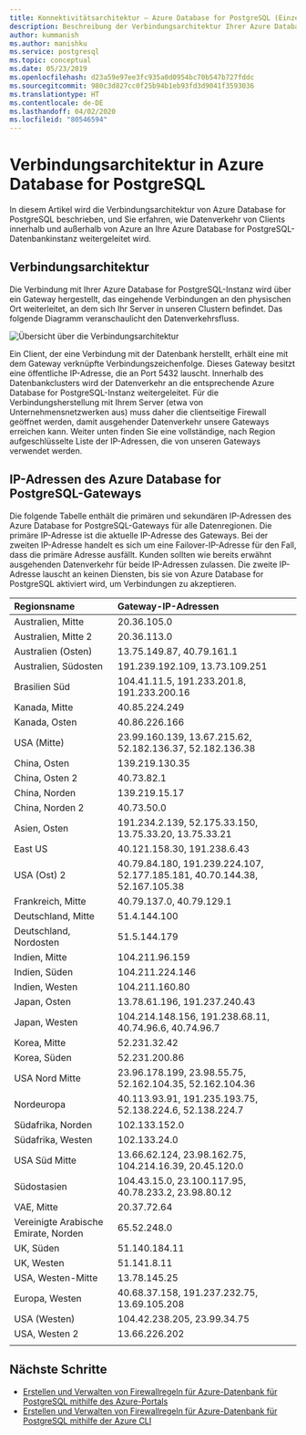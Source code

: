 ```yaml
---
title: Konnektivitätsarchitektur – Azure Database for PostgreSQL (Einzelserver)
description: Beschreibung der Verbindungsarchitektur Ihrer Azure Database for PostgreSQL-Instanz (Einzelserver).
author: kummanish
ms.author: manishku
ms.service: postgresql
ms.topic: conceptual
ms.date: 05/23/2019
ms.openlocfilehash: d23a59e97ee3fc935a0d0954bc70b547b727fddc
ms.sourcegitcommit: 980c3d827cc0f25b94b1eb93fd3d9041f3593036
ms.translationtype: HT
ms.contentlocale: de-DE
ms.lasthandoff: 04/02/2020
ms.locfileid: "80546594"
---
```

# <a name="connectivity-architecture-in-azure-database-for-postgresql"></a>Verbindungsarchitektur in Azure Database for PostgreSQL
In diesem Artikel wird die Verbindungsarchitektur von Azure Database for PostgreSQL beschrieben, und Sie erfahren, wie Datenverkehr von Clients innerhalb und außerhalb von Azure an Ihre Azure Database for PostgreSQL-Datenbankinstanz weitergeleitet wird.

## <a name="connectivity-architecture"></a>Verbindungsarchitektur
Die Verbindung mit Ihrer Azure Database for PostgreSQL-Instanz wird über ein Gateway hergestellt, das eingehende Verbindungen an den physischen Ort weiterleitet, an dem sich Ihr Server in unseren Clustern befindet. Das folgende Diagramm veranschaulicht den Datenverkehrsfluss.

![Übersicht über die Verbindungsarchitektur](./media/concepts-connectivity-architecture/connectivity-architecture-overview-proxy.png)

Ein Client, der eine Verbindung mit der Datenbank herstellt, erhält eine mit dem Gateway verknüpfte Verbindungszeichenfolge. Dieses Gateway besitzt eine öffentliche IP-Adresse, die an Port 5432 lauscht. Innerhalb des Datenbankclusters wird der Datenverkehr an die entsprechende Azure Database for PostgreSQL-Instanz weitergeleitet. Für die Verbindungsherstellung mit Ihrem Server (etwa von Unternehmensnetzwerken aus) muss daher die clientseitige Firewall geöffnet werden, damit ausgehender Datenverkehr unsere Gateways erreichen kann. Weiter unten finden Sie eine vollständige, nach Region aufgeschlüsselte Liste der IP-Adressen, die von unseren Gateways verwendet werden.

## <a name="azure-database-for-postgresql-gateway-ip-addresses"></a>IP-Adressen des Azure Database for PostgreSQL-Gateways
Die folgende Tabelle enthält die primären und sekundären IP-Adressen des Azure Database for PostgreSQL-Gateways für alle Datenregionen. Die primäre IP-Adresse ist die aktuelle IP-Adresse des Gateways. Bei der zweiten IP-Adresse handelt es sich um eine Failover-IP-Adresse für den Fall, dass die primäre Adresse ausfällt. Kunden sollten wie bereits erwähnt ausgehenden Datenverkehr für beide IP-Adressen zulassen. Die zweite IP-Adresse lauscht an keinen Diensten, bis sie von Azure Database for PostgreSQL aktiviert wird, um Verbindungen zu akzeptieren.

| **Regionsname** | **Gateway-IP-Adressen** |
|:----------------|:-------------|
| Australien, Mitte| 20.36.105.0     |
| Australien, Mitte 2     | 20.36.113.0   |
| Australien (Osten) | 13.75.149.87, 40.79.161.1     |
| Australien, Südosten |191.239.192.109, 13.73.109.251   |
| Brasilien Süd | 104.41.11.5, 191.233.201.8, 191.233.200.16  |
| Kanada, Mitte |40.85.224.249  |
| Kanada, Osten | 40.86.226.166    |
| USA (Mitte) | 23.99.160.139, 13.67.215.62, 52.182.136.37, 52.182.136.38     |
| China, Osten | 139.219.130.35    |
| China, Osten 2 | 40.73.82.1  |
| China, Norden | 139.219.15.17    |
| China, Norden 2 | 40.73.50.0     |
| Asien, Osten | 191.234.2.139, 52.175.33.150, 13.75.33.20, 13.75.33.21     |
| East US | 40.121.158.30, 191.238.6.43  |
| USA (Ost) 2 |40.79.84.180, 191.239.224.107, 52.177.185.181, 40.70.144.38, 52.167.105.38  |
| Frankreich, Mitte | 40.79.137.0, 40.79.129.1  |
| Deutschland, Mitte | 51.4.144.100     |
| Deutschland, Nordosten | 51.5.144.179  |
| Indien, Mitte | 104.211.96.159     |
| Indien, Süden | 104.211.224.146  |
| Indien, Westen | 104.211.160.80    |
| Japan, Osten | 13.78.61.196, 191.237.240.43  |
| Japan, Westen | 104.214.148.156, 191.238.68.11, 40.74.96.6, 40.74.96.7    |
| Korea, Mitte | 52.231.32.42   |
| Korea, Süden | 52.231.200.86    |
| USA Nord Mitte | 23.96.178.199, 23.98.55.75, 52.162.104.35, 52.162.104.36    |
| Nordeuropa | 40.113.93.91, 191.235.193.75, 52.138.224.6, 52.138.224.7    |
| Südafrika, Norden  | 102.133.152.0    |
| Südafrika, Westen | 102.133.24.0   |
| USA Süd Mitte |13.66.62.124, 23.98.162.75, 104.214.16.39, 20.45.120.0   |
| Südostasien | 104.43.15.0, 23.100.117.95, 40.78.233.2, 23.98.80.12     |
| VAE, Mitte | 20.37.72.64  |
| Vereinigte Arabische Emirate, Norden | 65.52.248.0    |
| UK, Süden | 51.140.184.11   |
| UK, Westen | 51.141.8.11  |
| USA, Westen-Mitte | 13.78.145.25     |
| Europa, Westen | 40.68.37.158, 191.237.232.75, 13.69.105.208  |
| USA (Westen) | 104.42.238.205, 23.99.34.75  |
| USA, Westen 2 | 13.66.226.202  |
||||

## <a name="next-steps"></a>Nächste Schritte

* [Erstellen und Verwalten von Firewallregeln für Azure-Datenbank für PostgreSQL mithilfe des Azure-Portals](./howto-manage-firewall-using-portal.md)
* [Erstellen und Verwalten von Firewallregeln für Azure-Datenbank für PostgreSQL mithilfe der Azure CLI](./howto-manage-firewall-using-cli.md)
